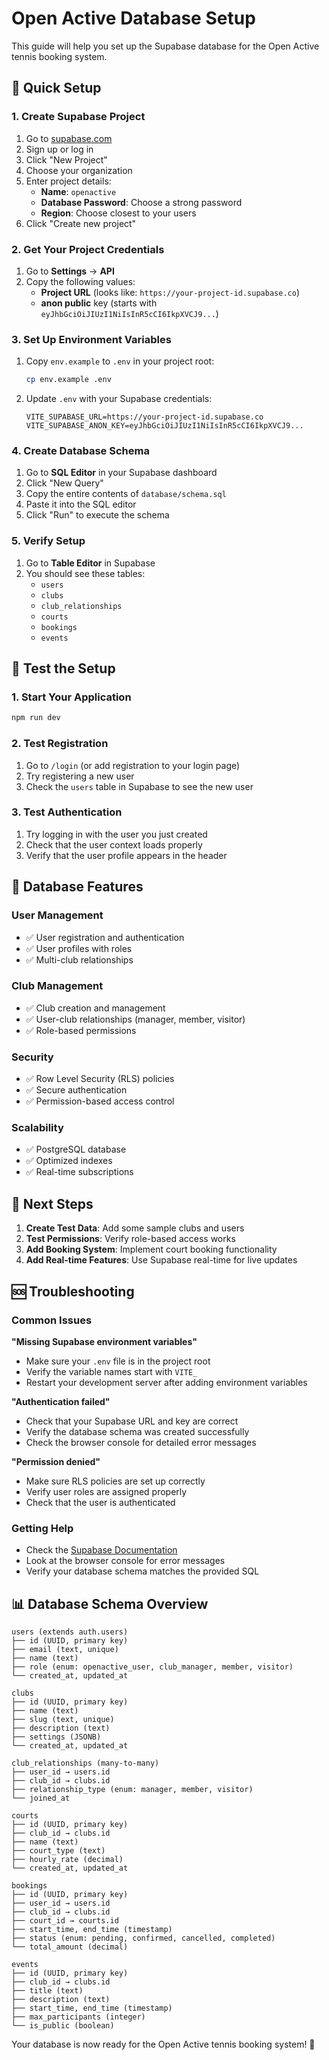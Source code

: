 # Open Active Database Setup

This guide will help you set up the Supabase database for the Open Active tennis booking system.

## 🚀 Quick Setup

### 1. Create Supabase Project

1. Go to [supabase.com](https://supabase.com)
2. Sign up or log in
3. Click "New Project"
4. Choose your organization
5. Enter project details:
   - **Name**: `openactive`
   - **Database Password**: Choose a strong password
   - **Region**: Choose closest to your users
6. Click "Create new project"

### 2. Get Your Project Credentials

1. Go to **Settings** → **API**
2. Copy the following values:
   - **Project URL** (looks like: `https://your-project-id.supabase.co`)
   - **anon public** key (starts with `eyJhbGciOiJIUzI1NiIsInR5cCI6IkpXVCJ9...`)

### 3. Set Up Environment Variables

1. Copy `env.example` to `.env` in your project root:
   ```bash
   cp env.example .env
   ```

2. Update `.env` with your Supabase credentials:
   ```env
   VITE_SUPABASE_URL=https://your-project-id.supabase.co
   VITE_SUPABASE_ANON_KEY=eyJhbGciOiJIUzI1NiIsInR5cCI6IkpXVCJ9...
   ```

### 4. Create Database Schema

1. Go to **SQL Editor** in your Supabase dashboard
2. Click "New Query"
3. Copy the entire contents of `database/schema.sql`
4. Paste it into the SQL editor
5. Click "Run" to execute the schema

### 5. Verify Setup

1. Go to **Table Editor** in Supabase
2. You should see these tables:
   - `users`
   - `clubs`
   - `club_relationships`
   - `courts`
   - `bookings`
   - `events`

## 🧪 Test the Setup

### 1. Start Your Application

```bash
npm run dev
```

### 2. Test Registration

1. Go to `/login` (or add registration to your login page)
2. Try registering a new user
3. Check the `users` table in Supabase to see the new user

### 3. Test Authentication

1. Try logging in with the user you just created
2. Check that the user context loads properly
3. Verify that the user profile appears in the header

## 🔧 Database Features

### **User Management**
- ✅ User registration and authentication
- ✅ User profiles with roles
- ✅ Multi-club relationships

### **Club Management**
- ✅ Club creation and management
- ✅ User-club relationships (manager, member, visitor)
- ✅ Role-based permissions

### **Security**
- ✅ Row Level Security (RLS) policies
- ✅ Secure authentication
- ✅ Permission-based access control

### **Scalability**
- ✅ PostgreSQL database
- ✅ Optimized indexes
- ✅ Real-time subscriptions

## 🎯 Next Steps

1. **Create Test Data**: Add some sample clubs and users
2. **Test Permissions**: Verify role-based access works
3. **Add Booking System**: Implement court booking functionality
4. **Add Real-time Features**: Use Supabase real-time for live updates

## 🆘 Troubleshooting

### Common Issues

**"Missing Supabase environment variables"**
- Make sure your `.env` file is in the project root
- Verify the variable names start with `VITE_`
- Restart your development server after adding environment variables

**"Authentication failed"**
- Check that your Supabase URL and key are correct
- Verify the database schema was created successfully
- Check the browser console for detailed error messages

**"Permission denied"**
- Make sure RLS policies are set up correctly
- Verify user roles are assigned properly
- Check that the user is authenticated

### Getting Help

- Check the [Supabase Documentation](https://supabase.com/docs)
- Look at the browser console for error messages
- Verify your database schema matches the provided SQL

## 📊 Database Schema Overview

```
users (extends auth.users)
├── id (UUID, primary key)
├── email (text, unique)
├── name (text)
├── role (enum: openactive_user, club_manager, member, visitor)
└── created_at, updated_at

clubs
├── id (UUID, primary key)
├── name (text)
├── slug (text, unique)
├── description (text)
├── settings (JSONB)
└── created_at, updated_at

club_relationships (many-to-many)
├── user_id → users.id
├── club_id → clubs.id
├── relationship_type (enum: manager, member, visitor)
└── joined_at

courts
├── id (UUID, primary key)
├── club_id → clubs.id
├── name (text)
├── court_type (text)
├── hourly_rate (decimal)
└── created_at, updated_at

bookings
├── id (UUID, primary key)
├── user_id → users.id
├── club_id → clubs.id
├── court_id → courts.id
├── start_time, end_time (timestamp)
├── status (enum: pending, confirmed, cancelled, completed)
└── total_amount (decimal)

events
├── id (UUID, primary key)
├── club_id → clubs.id
├── title (text)
├── description (text)
├── start_time, end_time (timestamp)
├── max_participants (integer)
└── is_public (boolean)
```

Your database is now ready for the Open Active tennis booking system! 🎾



